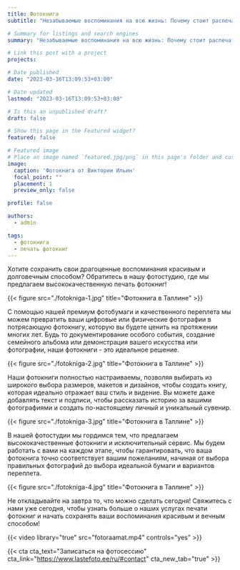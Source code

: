 ```yaml
---
title: Фотокнига
subtitle: "Незабываемые воспоминания на всю жизнь: Почему стоит распечатать фотографии в красивую фотокнигу"

# Summary for listings and search engines
summary: "Незабываемые воспоминания на всю жизнь: Почему стоит распечатать фотографии в красивую фотокнигу"

# Link this post with a project
projects: 

# Date published
date: "2023-03-16T13:09:53+03:00"

# Date updated
lastmod: "2023-03-16T13:09:53+03:00"

# Is this an unpublished draft?
draft: false

# Show this page in the Featured widget?
featured: false

# Featured image
# Place an image named `featured.jpg/png` in this page's folder and customize its options here.
image:
  caption: 'Фотокнига от Виктории Ильин'
  focal_point: ""
  placement: 1
  preview_only: false

profile: false

authors:
  - admin

tags:
  - фотокнига
  - печать фотокниг
---
```

Хотите сохранить свои драгоценные воспоминания красивым и долговечным способом? Обратитесь в нашу фотостудию, где мы предлагаем высококачественную печать фотокниг!

{{< figure src="./fotokniga-1.jpg" title="Фотокнига в Таллине" >}}

С помощью нашей премиум фотобумаги и качественного переплета мы можем превратить ваши цифровые или физические фотографии в потрясающую фотокнигу, которую вы будете ценить на протяжении многих лет. Будь то документирование особого события, создание семейного альбома или демонстрация вашего искусства или фотографии, наши фотокниги - это идеальное решение.

{{< figure src="./fotokniga-2.jpg" title="Фотокнига в Таллине" >}}

Наши фотокниги полностью настраиваемы, позволяя выбирать из широкого выбора размеров, макетов и дизайнов, чтобы создать книгу, которая идеально отражает ваш стиль и видение. Вы можете даже добавлять текст и подписи, чтобы рассказать историю за вашими фотографиями и создать по-настоящему личный и уникальный сувенир.

{{< figure src="./fotokniga-3.jpg" title="Фотокнига в Таллине" >}}

В нашей фотостудии мы гордимся тем, что предлагаем высококачественные фотокниги и исключительный сервис. Мы будем работать с вами на каждом этапе, чтобы гарантировать, что ваша фотокнига точно соответствует вашим пожеланиям, начиная от выбора правильных фотографий до выбора идеальной бумаги и вариантов переплета.

{{< figure src="./fotokniga-4.jpg" title="Фотокнига в Таллине" >}}

Не откладывайте на завтра то, что можно сделать сегодня! Свяжитесь с нами уже сегодня, чтобы узнать больше о наших услугах печати фотокниг и начать сохранять ваши воспоминания красивым и вечным способом!

{{< video library="true" src="fotoraamat.mp4" controls="yes" >}}

{{< cta cta_text="Записаться на фотосессию" cta_link="https://www.lastefoto.ee/ru/#contact" cta_new_tab="true" >}}